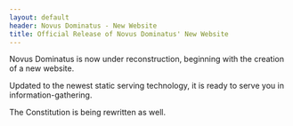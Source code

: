 ```yaml
---
layout: default
header: Novus Dominatus - New Website
title: Official Release of Novus Dominatus' New Website
---
```


Novus Dominatus is now under reconstruction, beginning with the creation of a new website. 

Updated to the newest static serving technology, it is ready to serve you in information-gathering.

The Constitution is being rewritten as well.